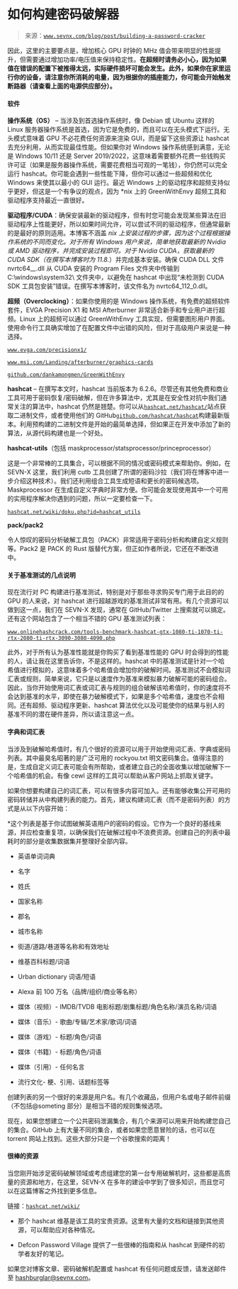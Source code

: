 <!--yml

category: 未分类

日期：2024-05-27 15:14:57

-->

# 如何构建密码破解器

> 来源：[`www.sevnx.com/blog/post/building-a-password-cracker`](https://www.sevnx.com/blog/post/building-a-password-cracker)

因此，这里的主要要点是，增加核心 GPU 时钟的 MHz 值会带来明显的性能提升，但需要通过增加功率/电压值来保持稳定性。**在超频时请务必小心，因为如果值在错误的配置下被推得太远，实际硬件损坏可能会发生。此外，如果你在家里运行你的设备，请注意你所消耗的电量，因为根据你的插座能力，你可能会开始触发断路器（请查看上面的电源供应部分）。**

#### 软件

**操作系统（OS）** – 当涉及到首选操作系统时，像 Debian 或 Ubuntu 这样的 Linux 服务器操作系统是首选，因为它是免费的，而且可以在无头模式下运行。无头模式意味着 GPU 不必花费任何资源来渲染 GUI，而是留下这些资源让 hashcat 去充分利用，从而实现最佳性能。但如果你对 Windows 操作系统感到满意，无论是 Windows 10/11 还是 Server 2019/2022，这意味着需要额外花费一些钱购买许可证（如果是服务器操作系统，需要花费相当可观的一笔钱），你仍然可以完全运行 hashcat。你可能会遇到一些性能下降，但你可以通过一些超频和优化 Windows 来使其以最小的 GUI 运行。最近 Windows 上的驱动程序和超频支持似乎更好，但这是一个有争议的观点，因为 *nix 上的 GreenWithEnvy 超频工具和驱动程序支持最近一直很好。

**驱动程序/CUDA**：确保安装最新的驱动程序，但有时您可能会发现某些算法在旧驱动程序上性能更好，所以如果时间允许，可以尝试不同的驱动程序，但通常最新的是最好的原则适用。本博客不涵盖 *nix 上安装过程的步骤，因为这个过程根据操作系统的不同而变化。对于所有 Windows 用户来说，简单地获取最新的 Nvidia 或 AMD 驱动程序，并完成安装过程即可。对于 Nvidia CUDA，获取最新的 CUDA SDK（在撰写本博客时为 11.8.*）并完成基本安装。确保 CUDA DLL 文件 nvrtc64_*_*.dll 从 CUDA 安装的 Program Files 文件夹中传输到 C:\windows\system32\ 文件夹中，以避免在 hashcat 中出现“未检测到 CUDA SDK 工具包安装”错误。在撰写本博客时，该文件名为 nvrtc64_112_0.dll。

**超频（Overclocking）**：如果你使用的是 Windows 操作系统，有免费的超频软件套件，EVGA Precision X1 和 MSI Afterburner 非常适合新手和专业用户进行超频。Linux 上的超频可以通过 GreenWithEnvy 工具实现，但需要图形用户界面。使用命令行工具确实增加了在配置文件中出错的风险，但对于高级用户来说是一种选择。

[`www.evga.com/precisionx1/`](https://www.evga.com/precisionx1/)

[`www.msi.com/Landing/afterburner/graphics-cards`](https://www.msi.com/Landing/afterburner/graphics-cards)

[`github.com/dankamongmen/GreenWithEnvy`](https://github.com/dankamongmen/GreenWithEnvy)

**hashcat** – 在撰写本文时，hashcat 当前版本为 6.2.6。尽管还有其他免费和商业工具可用于密码恢复/密码破解，但在许多算法中，尤其是在安全性对抗中我们通常关注的算法中，hashcat 仍然是翘楚。你可以从[`hashcat.net/hashcat/`](https://hashcat.net/hashcat/)站点获取二进制文件，或者使用他们的 GitHub[`github.com/hashcat/hashcat`](https://github.com/hashcat/hashcat)构建最新版本。利用预构建的二进制文件是开始的最简单选择，但如果正在开发中添加了新的算法，从源代码构建也是一个好处。

**hashcat-utils**（包括 maskprocessor/statsprocessor/princeprocessor）

这是一个非常棒的工具集合，可以根据不同的情况或密码模式来帮助你。例如，在 SEVN-X 这里，我们利用 cutb 工具创建了所谓的密码沙拉（我们将在博客中进一步介绍这种技术）。我们还利用组合工具生成短语和更长的密码候选项。Maskprocessor 在生成自定义字典时非常方便。你可能会发现使用其中一个可用的实用程序解决你遇到的问题，所以一定要检查一下。

[`hashcat.net/wiki/doku.php?id=hashcat_utils`](https://hashcat.net/wiki/doku.php?id=hashcat_utils)

**pack/pack2**

令人惊叹的密码分析破解工具包（PACK）非常适用于密码分析和构建自定义规则等。Pack2 是 PACK 的 Rust 版替代方案，但正如作者所说，它还在不断改进中。

#### 关于基准测试的几点说明

现在流行对 PC 构建进行基准测试，特别是对于那些寻求购买专门用于此目的的 GPU 的人来说，对 hashcat 进行超越游戏的基准测试非常有用。有几个资源可以做到这一点，我们在 SEVN-X 发现，通常在 GitHub/Twitter 上搜索就可以搞定。还有这个网站包含了一个相当不错的 GPU 基准测试列表：

[`www.onlinehashcrack.com/tools-benchmark-hashcat-gtx-1080-ti-1070-ti-rtx-2080-ti-rtx-3090-3080-4090.php`](https://www.onlinehashcrack.com/tools-benchmark-hashcat-gtx-1080-ti-1070-ti-rtx-2080-ti-rtx-3090-3080-4090.php)

此外，对于所有认为基准性能就是你购买了看到基准性能的 GPU 时会得到的性能的人，请让我在这里告诉你，不是这样的。hashcat 中的基准测试是针对一个哈希值进行模拟的，这意味着多个哈希值会增加你的破解时间。基准测试不会模拟词汇表或规则，简单来说，它只是以速度作为基准来模拟暴力破解可能的密码组合。因此，当你开始使用词汇表或词汇表与规则的组合破解该哈希值时，你的速度将不会达到基准的水平，即使在暴力破解模式下，如果是多个哈希值，速度也不会相同。还有超频、驱动程序更新、hashcat 算法优化以及可能使你的结果与别人的基准不同的潜在硬件差异，所以请注意这一点。

#### 字典和词汇表

当涉及到破解哈希值时，有几个很好的资源可以用于开始使用词汇表、字典或密码列表。其中最臭名昭著的是广泛可用的 rockyou.txt 明文密码集合。值得注意的是，生成自定义词汇表可能会有所帮助，或者建立自己的全面收集以增加破解下一个哈希值的机会。有像 cewl 这样的工具可以帮助从客户网站上抓取关键字。

如果你想要构建自己的词汇表，可以有很多内容可加入。还有能够收集公开可用的密码转储并从中构建列表的能力。首先，建议构建词汇表（而不是密码列表）的方式是从以下内容开始：

*这个列表是基于你试图破解英语用户的密码的假设。它作为一个良好的基线来源，并应检查重复项，以确保我们在破解过程中不浪费资源。创建自己的列表中最耗时的部分是收集数据集并整理好全部内容。

+   英语单词词典

+   名字

+   姓氏

+   国家名称

+   郡名

+   城市名称

+   街道/道路/巷道等名称和有效地址

+   维基百科标题/词语

+   Urban dictionary 词语/短语

+   Alexa 前 100 万名（品牌/组织/商业等名称）

+   媒体（视频）- IMDB/TVDB 电影标题/剧集标题/角色名称/演员名称/词语

+   媒体（音乐）- 歌曲/专辑/艺术家/歌词/词语

+   媒体（游戏）- 标题/角色/词语

+   媒体（书籍）- 标题/角色/词语

+   媒体（引用）- 任何名言

+   流行文化- 梗、引用、话题标签等

创建列表的另一个很好的来源是用户名。有几个收藏品，但用户名或电子邮件前缀（不包括@someting 部分）是相当不错的规则集候选项。

现在，如果您想建立一个公共密码泄漏集合，有几个来源可以用来开始构建您自己的集合。GitHub 上有大量不同的集合，或者如果您愿意冒险的话，也可以在 torrent 网站上找到。这些大部分只是一个谷歌搜索的距离！

#### 很棒的资源

当您刚开始涉足密码破解领域或考虑组建您的第一台专用破解机时，这些都是高质量的资源和地方，在这里，SEVN-X 在多年的建设中学到了很多知识，而且您可以在这篇博客之外找到更多信息。

链接：[`hashcat.net/wiki/`](https://hashcat.net/wiki/)

+   那个 hashcat 维基是该工具的宝贵资源。这里有大量的文档和链接到其他资源，可以帮助应对各种情况。

+   Defcon Password Village 提供了一些很棒的指南和从 hashcat 到硬件的初学者友好的笔记。

如果您对博客文章、密码破解机配置或 hashcat 有任何问题或反馈，请发送邮件至 hashburglar@sevnx.com。
